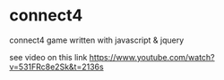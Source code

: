 # connect4
connect4 game written  with javascript & jquery

see video on this link https://www.youtube.com/watch?v=531FRc8e2Sk&t=2136s
